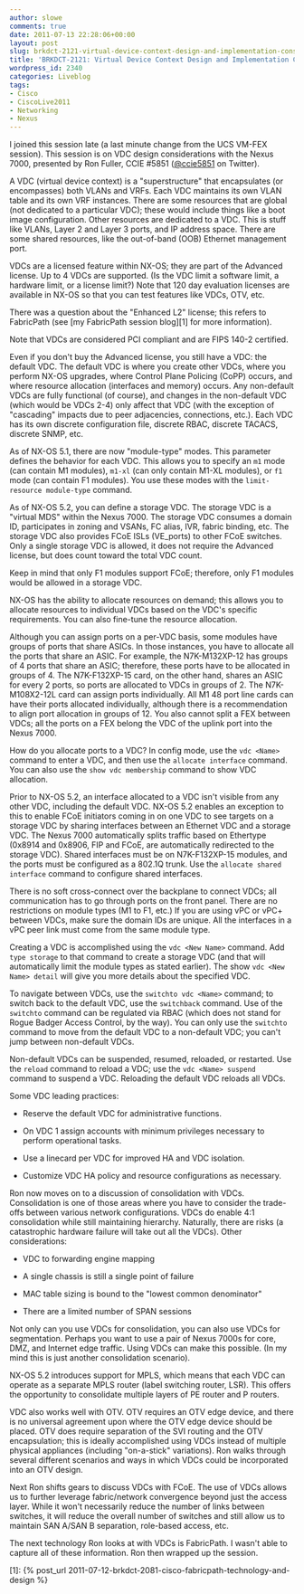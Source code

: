 ```yaml
---
author: slowe
comments: true
date: 2011-07-13 22:28:06+00:00
layout: post
slug: brkdct-2121-virtual-device-context-design-and-implementation-considerations
title: 'BRKDCT-2121: Virtual Device Context Design and Implementation Considerations'
wordpress_id: 2340
categories: Liveblog
tags:
- Cisco
- CiscoLive2011
- Networking
- Nexus
---
```


I joined this session late (a last minute change from the UCS VM-FEX session). This session is on VDC design considerations with the Nexus 7000, presented by Ron Fuller, CCIE #5851 ([@ccie5851](http://twitter.com/ccie5851) on Twitter).

A VDC (virtual device context) is a "superstructure" that encapsulates (or encompasses) both VLANs and VRFs. Each VDC maintains its own VLAN table and its own VRF instances. There are some resources that are global (not dedicated to a particular VDC); these would include things like a boot image configuration. Other resources are dedicated to a VDC. This is stuff like VLANs, Layer 2 and Layer 3 ports, and IP address space. There are some shared resources, like the out-of-band (OOB) Ethernet management port.

VDCs are a licensed feature within NX-OS; they are part of the Advanced license. Up to 4 VDCs are supported. (Is the VDC limit a software limit, a hardware limit, or a license limit?) Note that 120 day evaluation licenses are available in NX-OS so that you can test features like VDCs, OTV, etc.

There was a question about the "Enhanced L2" license; this refers to FabricPath (see [my FabricPath session blog][1] for more information).

Note that VDCs are considered PCI compliant and are FIPS 140-2 certified.

Even if you don't buy the Advanced license, you still have a VDC: the default VDC. The default VDC is where you create other VDCs, where you perform NX-OS upgrades, where Control Plane Policing (CoPP) occurs, and where resource allocation (interfaces and memory) occurs. Any non-default VDCs are fully functional (of course), and changes in the non-default VDC (which would be VDCs 2-4) only affect that VDC (with the exception of "cascading" impacts due to peer adjacencies, connections, etc.). Each VDC has its own discrete configuration file, discrete RBAC, discrete TACACS, discrete SNMP, etc.

As of NX-OS 5.1, there are now "module-type" modes. This parameter defines the behavior for each VDC. This allows you to specify an `m1` mode (can contain M1 modules), `m1-xl` (can only contain M1-XL modules), or `f1` mode (can contain F1 modules). You use these modes with the `limit-resource module-type` command.

As of NX-OS 5.2, you can define a storage VDC. The storage VDC is a "virtual MDS" within the Nexus 7000. The storage VDC consumes a domain ID, participates in zoning and VSANs, FC alias, IVR, fabric binding, etc. The storage VDC also provides FCoE ISLs (VE_ports) to other FCoE switches. Only a single storage VDC is allowed, it does not require the Advanced license, but does count toward the total VDC count.

Keep in mind that only F1 modules support FCoE; therefore, only F1 modules would be allowed in a storage VDC.

NX-OS has the ability to allocate resources on demand; this allows you to allocate resources to individual VDCs based on the VDC's specific requirements. You can also fine-tune the resource allocation.

Although you can assign ports on a per-VDC basis, some modules have groups of ports that share ASICs. In those instances, you have to allocate all the ports that share an ASIC. For example, the N7K-M132XP-12 has groups of 4 ports that share an ASIC; therefore, these ports have to be allocated in groups of 4. The N7K-F132XP-15 card, on the other hand, shares an ASIC for every 2 ports, so ports are allocated to VDCs in groups of 2. The N7K-M108X2-12L card can assign ports individually. All M1 48 port line cards can have their ports allocated individually, although there is a recommendation to align port allocation in groups of 12. You also cannot split a FEX between VDCs; all the ports on a FEX belong the VDC of the uplink port into the Nexus 7000.

How do you allocate ports to a VDC? In config mode, use the `vdc <Name>` command to enter a VDC, and then use the `allocate interface` command. You can also use the `show vdc membership` command to show VDC allocation.

Prior to NX-OS 5.2, an interface allocated to a VDC isn't visible from any other VDC, including the default VDC. NX-OS 5.2 enables an exception to this to enable FCoE initiators coming in on one VDC to see targets on a storage VDC by sharing interfaces between an Ethernet VDC and a storage VDC. The Nexus 7000 automatically splits traffic based on Ethertype (0x8914 and 0x8906, FIP and FCoE, are automatically redirected to the storage VDC). Shared interfaces must be on N7K-F132XP-15 modules, and the ports must be configured as a 802.1Q trunk. Use the `allocate shared interface` command to configure shared interfaces.

There is no soft cross-connect over the backplane to connect VDCs; all communication has to go through ports on the front panel. There are no restrictions on module types (M1 to F1, etc.) If you are using vPC or vPC+ between VDCs, make sure the domain IDs are unique. All the interfaces in a vPC peer link must come from the same module type.

Creating a VDC is accomplished using the `vdc <New Name>` command. Add `type storage` to that command to create a storage VDC (and that will automatically limit the module types as stated earlier). The show `vdc <New Name> detail` will give you more details about the specified VDC.

To navigate between VDCs, use the `switchto vdc <Name>` command; to switch back to the default VDC, use the `switchback` command. Use of the `switchto` command can be regulated via RBAC (which does not stand for Rogue Badger Access Control, by the way). You can only use the `switchto` command to move from the default VDC to a non-default VDC; you can't jump between non-default VDCs.

Non-default VDCs can be suspended, resumed, reloaded, or restarted. Use the `reload` command to reload a VDC; use the `vdc <Name> suspend` command to suspend a VDC. Reloading the default VDC reloads all VDCs.

Some VDC leading practices:

* Reserve the default VDC for administrative functions.

* On VDC 1 assign accounts with minimum privileges necessary to perform operational tasks.

* Use a linecard per VDC for improved HA and VDC isolation.

* Customize VDC HA policy and resource configurations as necessary.

Ron now moves on to a discussion of consolidation with VDCs. Consolidation is one of those areas where you have to consider the trade-offs between various network configurations. VDCs do enable 4:1 consolidation while still maintaining hierarchy. Naturally, there are risks (a catastrophic hardware failure will take out all the VDCs). Other considerations:

* VDC to forwarding engine mapping

* A single chassis is still a single point of failure

* MAC table sizing is bound to the "lowest common denominator"

* There are a limited number of SPAN sessions

Not only can you use VDCs for consolidation, you can also use VDCs for segmentation. Perhaps you want to use a pair of Nexus 7000s for core, DMZ, and Internet edge traffic. Using VDCs can make this possible. (In my mind this is just another consolidation scenario).

NX-OS 5.2 introduces support for MPLS, which means that each VDC can operate as a separate MPLS router (label switching router, LSR). This offers the opportunity to consolidate multiple layers of PE router and P routers.

VDC also works well with OTV. OTV requires an OTV edge device, and there is no universal agreement upon where the OTV edge device should be placed.  OTV does require separation of the SVI routing and the OTV encapsulation; this is ideally accomplished using VDCs instead of multiple physical appliances (including "on-a-stick" variations). Ron walks through several different scenarios and ways in which VDCs could be incorporated into an OTV design.

Next Ron shifts gears to discuss VDCs with FCoE. The use of VDCs allows us to further leverage fabric/network convergence beyond just the access layer. While it won't necessarily reduce the number of links between switches, it will reduce the overall number of switches and still allow us to maintain SAN A/SAN B separation, role-based access, etc.

The next technology Ron looks at with VDCs is FabricPath. I wasn't able to capture all of these information. Ron then wrapped up the session.

[1]: {% post_url 2011-07-12-brkdct-2081-cisco-fabricpath-technology-and-design %}